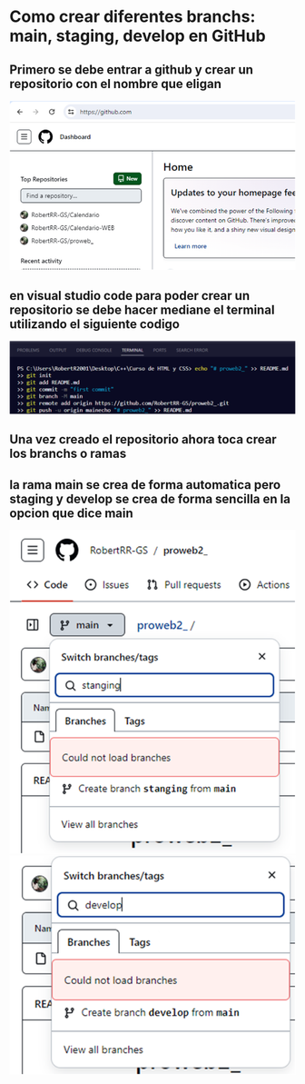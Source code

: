 # Como crear diferentes branchs: main, staging, develop en GitHub

## Primero se debe entrar a github y crear un repositorio con el nombre que eligan

![primera imagen](/Picture1.png)

## en visual studio code para poder crear un repositorio se debe hacer mediane el terminal utilizando el siguiente codigo

![segunda imagen](/Picture2.png)

## Una vez creado el repositorio ahora toca crear los branchs o ramas

## la rama main se crea de forma automatica pero staging y develop se crea de forma sencilla en la opcion que dice main

![tercera imagen](/Picture3.png) ![cuarta imagen](/Picture4.png)

